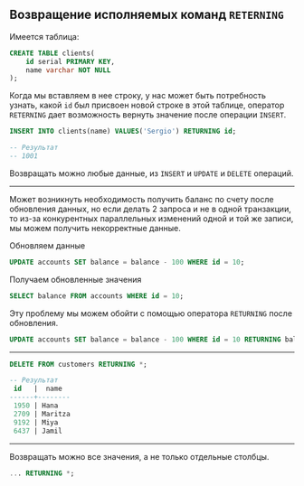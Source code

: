 Возвращение исполняемых команд `RETERNING`
---
Имеется таблица:

[//]: # (-- строка эквивалентна id int DEFAULT nextval&#40;'clients_id_seq'&#41; PRIMARY KEY)

```sql
CREATE TABLE clients(
    id serial PRIMARY KEY, 
    name varchar NOT NULL
);
```

Когда мы вставляем в нее строку, у нас может быть потребность узнать, какой `id`
был присвоен новой строке в этой таблице, оператор `RETERNING` дает возможность
вернуть значение после операции `INSERT`.

```sql
INSERT INTO clients(name) VALUES('Sergio') RETURNING id;

-- Результат
-- 1001
```

Возвращать можно любые данные, из `INSERT` и `UPDATE` и `DELETE` операций.

---

Может возникнуть необходимость получить баланс по счету после обновления
данных, но если делать 2 запроса и не в одной транзакции, то из-за конкурентных
параллельных изменений одной и той же записи, мы можем получить некорректные
данные.

Обновляем данные
```sql
UPDATE accounts SET balance = balance - 100 WHERE id = 10;
```

Получаем обновленные значения
```sql
SELECT balance FROM accounts WHERE id = 10;
```

Эту проблему мы можем обойти с помощью оператора `RETURNING` после обновления.

```sql
UPDATE accounts SET balance = balance - 100 WHERE id = 10 RETURNING balance;
```

---

```sql
DELETE FROM customers RETURNING *;

-- Результат
 id   |  name
------+--------
 1950 | Hana
 2709 | Maritza
 9192 | Miya
 6437 | Jamil
```

---

Возвращать можно все значения, а не только отдельные столбцы.

```sql
... RETURNING *;
```



